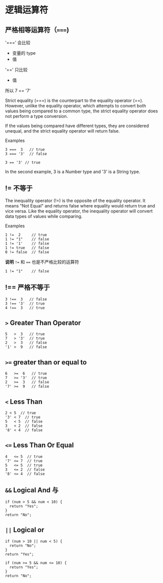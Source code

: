 # 逻辑运算符

## 严格相等运算符（`===`)

'===' 会比较
* 变量的 type
* 值

'==' 只比较
* 值
  
所以 
7 == '7'

Strict equality (===) is the counterpart to the equality operator (==). 
However, unlike the equality operator, which attempts to convert both values being compared to a common type, the strict equality operator does not perform a type conversion.

If the values being compared have different types, they are considered unequal, and the strict equality operator will return false.

Examples

```JS
3 ===  3   // true
3 === '3'  // false

3 == '3' // true
```

In the second example, 3 is a Number type and '3' is a String type.

## != 不等于

The inequality operator (!=) is the opposite of the equality operator. It means "Not Equal" and returns false where equality would return true and vice versa. Like the equality operator, the inequality operator will convert data types of values while comparing.

Examples

```JS
1 !=  2     // true
1 != "1"    // false
1 != '1'    // false
1 != true   // false
0 != false  // false
```

**说明**
`!=` 和 `==` 也是不严格比较的运算符

```JS
1 != "1"    // false
```

## !== 严格不等于

```JS
3 !==  3   // false
3 !== '3'  // true
4 !==  3   // true
```

## `>` Greater Than Operator

```JS
5   >  3   // true
7   > '3'  // true
2   >  3   // false
'1' >  9   // false
```


## `>=` greater than or equal to

```JS
6   >=  6   // true
7   >= '3'  // true
2   >=  3   // false
'7' >=  9   // false
```

## `<` Less Than

```JS
2 < 5  // true
'3' < 7  // true
5   < 5  // false
3   < 2  // false
'8' < 4  // false
```

## `<=` Less Than Or Equal

```JS
4   <= 5  // true
'7' <= 7  // true
5   <= 5  // true
3   <= 2  // false
'8' <= 4  // false
```


## `&&` Logical And 与

```JS
if (num > 5 && num < 10) {
  return "Yes";
}
return "No";
```

## `||` Logical or

```JS
if (num > 10 || num < 5) {
  return "No";
}
return "Yes";
```

```JS
if (num >= 5 && num <= 10) {
  return "Yes";
}
return "No";
```